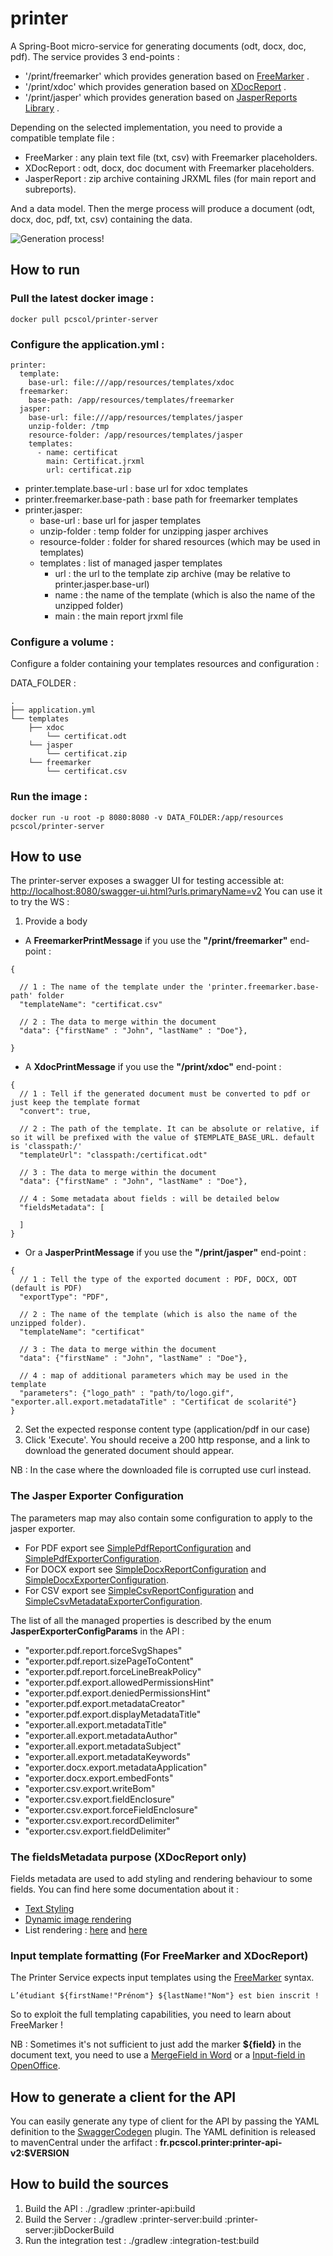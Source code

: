 # printer

A Spring-Boot micro-service for generating documents (odt, docx, doc, pdf).
The service provides 3 end-points :
- '/print/freemarker' which provides generation based on [FreeMarker](https://freemarker.apache.org/) .
- '/print/xdoc' which provides generation based on [XDocReport](https://github.com/opensagres/xdocreport/wiki) .
- '/print/jasper' which provides generation based on [JasperReports Library](https://community.jaspersoft.com/project/jasperreports-library) .

Depending on the selected implementation, you need to provide a compatible template file :
- FreeMarker : any plain text file (txt, csv) with Freemarker placeholders.
- XDocReport : odt, docx, doc document with Freemarker placeholders.
- JasperReport : zip archive containing JRXML files (for main report and subreports).

And a data model. Then the merge process will produce a document (odt, docx, doc, pdf, txt, csv) containing the data.

![Generation process!](assets/process_generation.png "Generation process") 


## How to run

### Pull the latest docker image :
```
docker pull pcscol/printer-server
```

### Configure the application.yml :
```
printer:
  template:
    base-url: file:///app/resources/templates/xdoc
  freemarker:
    base-path: /app/resources/templates/freemarker
  jasper:
    base-url: file:///app/resources/templates/jasper
    unzip-folder: /tmp
    resource-folder: /app/resources/templates/jasper
    templates:
      - name: certificat
        main: Certificat.jrxml
        url: certificat.zip  
```

- printer.template.base-url : base url for xdoc templates
- printer.freemarker.base-path : base path for freemarker templates
- printer.jasper: 
    - base-url : base url for jasper templates
    - unzip-folder : temp folder for unzipping jasper archives
    - resource-folder : folder for shared resources (which may be used in templates)
    - templates : list of managed jasper templates
        - url : the url to the template zip archive (may be relative to printer.jasper.base-url)
        - name : the name of the template (which is also the name of the unzipped folder)
        - main : the main report jrxml file

### Configure a volume :

Configure a folder containing your templates resources and configuration :

DATA_FOLDER : 
```
.
├── application.yml
└── templates
    ├── xdoc
        └── certificat.odt
    └── jasper
        └── certificat.zip
    └── freemarker
        └── certificat.csv
```



### Run the image :
```
docker run -u root -p 8080:8080 -v DATA_FOLDER:/app/resources pcscol/printer-server
```

## How to use

The printer-server exposes a swagger UI for testing accessible at: [http://localhost:8080/swagger-ui.html?urls.primaryName=v2](http://localhost:8080/swagger-ui.html?urls.primaryName=v2)
You can use it to try the WS :

1. Provide a body

- A **FreemarkerPrintMessage** if you use the **"/print/freemarker"** end-point :
```
{

  // 1 : The name of the template under the 'printer.freemarker.base-path' folder
  "templateName": "certificat.csv"   

  // 2 : The data to merge within the document  
  "data": {"firstName" : "John", "lastName" : "Doe"},

}
```

- A **XdocPrintMessage** if you use the **"/print/xdoc"** end-point :
```
{
  // 1 : Tell if the generated document must be converted to pdf or just keep the template format  
  "convert": true,

  // 2 : The path of the template. It can be absolute or relative, if so it will be prefixed with the value of $TEMPLATE_BASE_URL. default is 'classpath:/'  
  "templateUrl": "classpath:/certificat.odt"   

  // 3 : The data to merge within the document  
  "data": {"firstName" : "John", "lastName" : "Doe"},

  // 4 : Some metadata about fields : will be detailed below  
  "fieldsMetadata": [
    
  ]
}
```
- Or a **JasperPrintMessage** if you use the **"/print/jasper"** end-point :
```
{
  // 1 : Tell the type of the exported document : PDF, DOCX, ODT (default is PDF)  
  "exportType": "PDF",

  // 2 : The name of the template (which is also the name of the unzipped folder).  
  "templateName": "certificat"   

  // 3 : The data to merge within the document  
  "data": {"firstName" : "John", "lastName" : "Doe"},

  // 4 : map of additional parameters which may be used in the template
  "parameters": {"logo_path" : "path/to/logo.gif", "exporter.all.export.metadataTitle" : "Certificat de scolarité"}
}
```

2. Set the expected response content type (application/pdf in our case)
3. Click 'Execute'. You should receive a 200 http response, and a link to download the generated document should appear.

NB : In the case where the downloaded file is corrupted use curl instead.

### The Jasper Exporter Configuration

The parameters map may also contain some configuration to apply to the jasper exporter.

- For PDF export see [SimplePdfReportConfiguration](http://jasperreports.sourceforge.net/api/net/sf/jasperreports/export/SimplePdfReportConfiguration.html) and [SimplePdfExporterConfiguration](http://jasperreports.sourceforge.net/api/net/sf/jasperreports/export/SimplePdfExporterConfiguration.html).
- For DOCX export see [SimpleDocxReportConfiguration](http://jasperreports.sourceforge.net/api/net/sf/jasperreports/export/SimpleDocxReportConfiguration.html) and [SimpleDocxExporterConfiguration](http://jasperreports.sourceforge.net/api/net/sf/jasperreports/export/SimpleDocxExporterConfiguration.html).
- For CSV export see [SimpleCsvReportConfiguration](http://jasperreports.sourceforge.net/api/net/sf/jasperreports/export/SimpleCsvReportConfiguration.html) and [SimpleCsvMetadataExporterConfiguration](http://jasperreports.sourceforge.net/api/net/sf/jasperreports/export/SimpleCsvExporterConfiguration.html).

The list of all the managed properties is described by the enum **JasperExporterConfigParams** in the API :

- "exporter.pdf.report.forceSvgShapes"
- "exporter.pdf.report.sizePageToContent"
- "exporter.pdf.report.forceLineBreakPolicy"
- "exporter.pdf.export.allowedPermissionsHint"
- "exporter.pdf.export.deniedPermissionsHint"
- "exporter.pdf.export.metadataCreator"
- "exporter.pdf.export.displayMetadataTitle"
- "exporter.all.export.metadataTitle"
- "exporter.all.export.metadataAuthor"
- "exporter.all.export.metadataSubject"
- "exporter.all.export.metadataKeywords"
- "exporter.docx.export.metadataApplication"
- "exporter.docx.export.embedFonts"
- "exporter.csv.export.writeBom"
- "exporter.csv.export.fieldEnclosure"
- "exporter.csv.export.forceFieldEnclosure"
- "exporter.csv.export.recordDelimiter"
- "exporter.csv.export.fieldDelimiter"

### The fieldsMetadata purpose (XDocReport only)

Fields metadata are used to add styling and rendering behaviour to some fields.
You can find here some documentation about it :

- [Text Styling](https://github.com/opensagres/xdocreport/wiki/DocxReportingJavaMainTextStyling)
- [Dynamic image rendering](https://github.com/opensagres/xdocreport/wiki/DocxReportingJavaMainDynamicImage)
- List rendering : [here](https://github.com/opensagres/xdocreport/wiki/DocxReportingJavaMainListFieldInTable) and [here](https://github.com/opensagres/xdocreport/wiki/DocxReportingJavaMainListFieldAdvancedTable)

### Input template formatting (For FreeMarker and XDocReport)

The Printer Service expects input templates using the [FreeMarker](https://freemarker.apache.org/) syntax.

```
L’étudiant ${firstName!"Prénom"} ${lastName!"Nom"} est bien inscrit !
```

So to exploit the full templating capabilities, you need to learn about FreeMarker ! 

NB : Sometimes it's not sufficient to just add the marker __${field}__ in the document text, you need to use a [MergeField in Word](https://www.systemonesoftware.com/en/support/article/38-merge-fields-in-word-for-windows)
or a [Input-field in OpenOffice](https://wiki.openoffice.org/wiki/Documentation/OOo3_User_Guides/Writer_Guide/Using_input_fields).

## How to generate a client for the API

You can easily generate any type of client for the API by passing the YAML definition to the [SwaggerCodegen](https://github.com/swagger-api/swagger-codegen) plugin.
The YAML definition is released to mavenCentral under the arfifact : __fr.pcscol.printer:printer-api-v2:$VERSION__

## How to build the sources 
 
1. Build the API : ./gradlew :printer-api:build
2. Build the Server : ./gradlew :printer-server:build :printer-server:jibDockerBuild
3. Run the integration test : ./gradlew :integration-test:build

 
